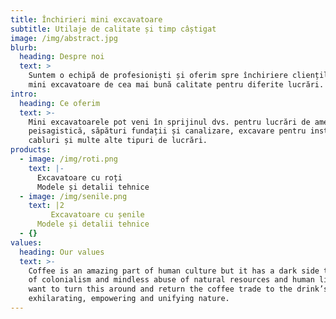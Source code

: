 ```yaml
---
title: Închirieri mini excavatoare
subtitle: Utilaje de calitate și timp câștigat
image: /img/abstract.jpg
blurb:
  heading: Despre noi
  text: >
    Suntem o echipă de profesioniști și oferim spre închiriere clienților noștri
    mini excavatoare de cea mai bună calitate pentru diferite lucrări.
intro:
  heading: Ce oferim
  text: >-
    Mini excavatoarele pot veni în sprijinul dvs. pentru lucrări de amenajare
    peisagistică, săpături fundații și canalizare, excavare pentru instalare
    cabluri și multe alte tipuri de lucrări.
products:
  - image: /img/roti.png
    text: |-
      Excavatoare cu roți
      Modele și detalii tehnice
  - image: /img/senile.png
    text: |2
         Excavatoare cu șenile                                       
      Modele și detalii tehnice
  - {}
values:
  heading: Our values
  text: >-
    Coffee is an amazing part of human culture but it has a dark side too – one
    of colonialism and mindless abuse of natural resources and human lives. We
    want to turn this around and return the coffee trade to the drink’s
    exhilarating, empowering and unifying nature.
---
```


